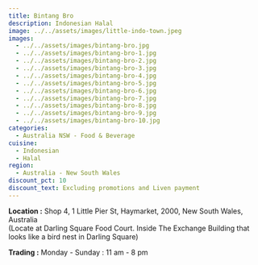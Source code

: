 ```yaml
---
title: Bintang Bro
description: Indonesian Halal
image: ../../assets/images/little-indo-town.jpeg
images:
  - ../../assets/images/bintang-bro.jpg
  - ../../assets/images/bintang-bro-1.jpg
  - ../../assets/images/bintang-bro-2.jpg
  - ../../assets/images/bintang-bro-3.jpg
  - ../../assets/images/bintang-bro-4.jpg
  - ../../assets/images/bintang-bro-5.jpg
  - ../../assets/images/bintang-bro-6.jpg
  - ../../assets/images/bintang-bro-7.jpg
  - ../../assets/images/bintang-bro-8.jpg
  - ../../assets/images/bintang-bro-9.jpg
  - ../../assets/images/bintang-bro-10.jpg
categories:
  - Australia NSW - Food & Beverage
cuisine:
  - Indonesian
  - Halal
region:
  - Australia - New South Wales
discount_pct: 10
discount_text: Excluding promotions and Liven payment
---
```

**Location :** Shop 4, 1 Little Pier St, Haymarket, 2000, New South Wales, Australia\
(Locate at Darling Square Food Court. Inside The Exchange Building that looks like a bird nest in Darling Square)

**Trading :** Monday - Sunday : 11 am - 8 pm
